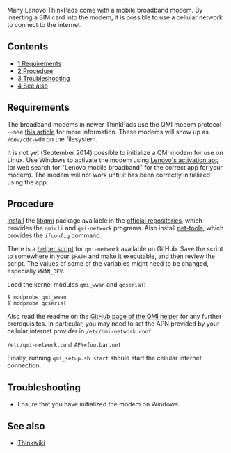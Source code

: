 Many Lenovo ThinkPads come with a mobile broadband modem. By inserting a SIM card into the modem, it is possible to use a cellular network to connect to the internet.

## Contents

*   [1 Requirements](#Requirements)
*   [2 Procedure](#Procedure)
*   [3 Troubleshooting](#Troubleshooting)
*   [4 See also](#See_also)

## Requirements

The broadband modems in newer ThinkPads use the QMI modem protocol---see [this article](http://sigquit.wordpress.com/2012/08/20/an-introduction-to-libqmi/) for more information. These modems will show up as `/dev/cdc-wdm` on the filesystem.

It is not yet (September 2014) possible to initialize a QMI modem for use on Linux. Use Windows to activate the modem using [Lenovo's activation app](http://support.lenovo.com/us/en/downloads/migr-68495) (or web search for "Lenovo mobile broadband" for the correct app for your modem). The modem will not work until it has been correctly initialized using the app.

## Procedure

[Install](/index.php/Install "Install") the [libqmi](https://www.archlinux.org/packages/?name=libqmi) package available in the [official repositories](/index.php/Official_repositories "Official repositories"), which provides the `qmicli` and `qmi-network` programs. Also install [net-tools](https://www.archlinux.org/packages/?name=net-tools), which provides the `ifconfig` command.

There is a [helper script](https://raw.githubusercontent.com/penguin2716/qmi_setup/master/qmi_setup.sh) for `qmi-network` available on GitHub. Save the script to somewhere in your `$PATH` and make it executable, and then review the script. The values of some of the variables might need to be changed, especially `WWAN_DEV`.

Load the kernel modules `qmi_wwan` and `qcserial`:

```
$ modprobe qmi_wwan
$ modprobe qcserial
```

Also read the readme on the [GitHub page of the QMI helper](https://github.com/penguin2716/qmi_setup) for any further prerequisites. In particular, you may need to set the APN provided by your cellular internet provider in `/etc/qmi-network.conf`.

 `/etc/qmi-network.conf`  `APN=foo.bar.net` 

Finally, running `qmi_setup.sh start` should start the cellular internet connection.

## Troubleshooting

*   Ensure that you have initialized the modem on Windows.

## See also

*   [Thinkwiki](http://www.thinkwiki.org)